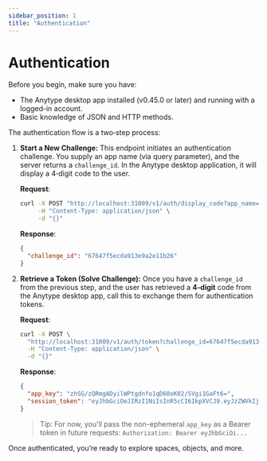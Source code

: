 ```yaml
---
sidebar_position: 1
title: "Authentication"
---
```


# Authentication

Before you begin, make sure you have:

- The Anytype desktop app installed (v0.45.0 or later) and running with a logged-in account.
- Basic knowledge of JSON and HTTP methods.

The authentication flow is a two‑step process:

1. **Start a New Challenge:**
   This endpoint initiates an authentication challenge. You supply an app name (via query parameter), and the server returns a `challenge_id`. In the Anytype desktop application, it will display a 4‑digit code to the user.

   **Request**:

   ```bash
   curl -X POST "http://localhost:31009/v1/auth/display_code?app_name=MyAwesomeApp" \
        -H "Content-Type: application/json" \
        -d "{}"
   ```

   **Response**:

   ```json
   {
     "challenge_id": "67647f5ecda913e9a2e11b26"
   }
   ```

2. **Retrieve a Token (Solve Challenge):**
   Once you have a `challenge_id` from the previous step, and the user has retrieved a **4‑digit** code from the Anytype desktop app, call this to exchange them for authentication tokens.

   **Request**:

   ```bash
   curl -X POST \
     "http://localhost:31009/v1/auth/token?challenge_id=67647f5ecda913e9a2e11b26&code=1234" \
     -H "Content-Type: application/json" \
     -d "{}"
   ```

   **Response**:

   ```json
   {
     "app_key": "zhSG/zQRmgADyilWPtgdnfo1qD60oK02/SVgi1GaFt6=",
     "session_token": "eyJhbGciOeJIRzI1NiIsInR5cCI6IkpXVCJ9.eyJzZWVkIjoiY0dmVndlUnAifQ..."
   }
   ```

   > Tip: For now, you'll pass the non-ephemeral `app_key` as a Bearer token in future requests:
   > `Authorization: Bearer eyJhbGciOi...`

Once authenticated, you’re ready to explore spaces, objects, and more.
